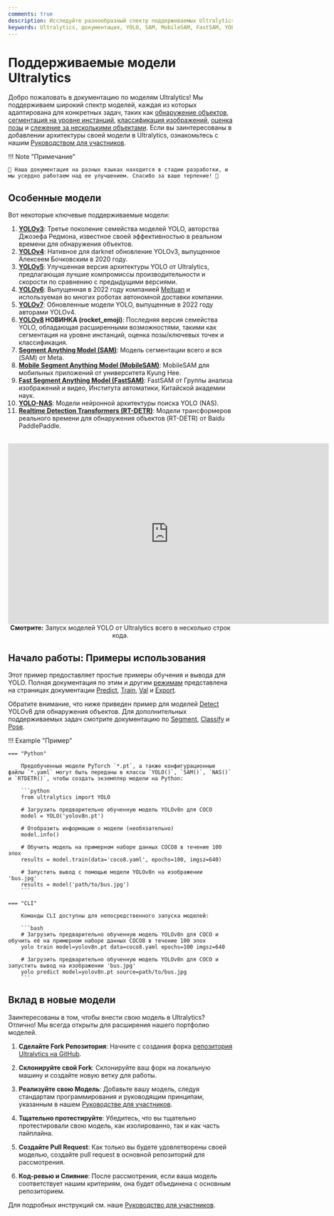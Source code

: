 ```yaml
---
comments: true
description: Исследуйте разнообразный спектр поддерживаемых Ultralytics моделей семейства YOLO, SAM, MobileSAM, FastSAM, YOLO-NAS и RT-DETR. Начните работу с примерами использования как для CLI, так и для Python.
keywords: Ultralytics, документация, YOLO, SAM, MobileSAM, FastSAM, YOLO-NAS, RT-DETR, модели, архитектуры, Python, CLI
---
```


# Поддерживаемые модели Ultralytics

Добро пожаловать в документацию по моделям Ultralytics! Мы поддерживаем широкий спектр моделей, каждая из которых адаптирована для конкретных задач, таких как [обнаружение объектов](../tasks/detect.md), [сегментация на уровне инстанций](../tasks/segment.md), [классификация изображений](../tasks/classify.md), [оценка позы](../tasks/pose.md) и [слежение за несколькими объектами](../modes/track.md). Если вы заинтересованы в добавлении архитектуры своей модели в Ultralytics, ознакомьтесь с нашим [Руководством для участников](../../help/contributing.md).

!!! Note "Примечание"

    🚧 Наша документация на разных языках находится в стадии разработки, и мы усердно работаем над ее улучшением. Спасибо за ваше терпение! 🙏

## Особенные модели

Вот некоторые ключевые поддерживаемые модели:

1. **[YOLOv3](yolov3.md)**: Третье поколение семейства моделей YOLO, авторства Джозефа Редмона, известное своей эффективностью в реальном времени для обнаружения объектов.
2. **[YOLOv4](yolov4.md)**: Нативное для darknet обновление YOLOv3, выпущенное Алексеем Бочковским в 2020 году.
3. **[YOLOv5](yolov5.md)**: Улучшенная версия архитектуры YOLO от Ultralytics, предлагающая лучшие компромиссы производительности и скорости по сравнению с предыдущими версиями.
4. **[YOLOv6](yolov6.md)**: Выпущенная в 2022 году компанией [Meituan](https://about.meituan.com/) и используемая во многих роботах автономной доставки компании.
5. **[YOLOv7](yolov7.md)**: Обновленные модели YOLO, выпущенные в 2022 году авторами YOLOv4.
6. **[YOLOv8](yolov8.md) НОВИНКА (rocket_emoji)**: Последняя версия семейства YOLO, обладающая расширенными возможностями, такими как сегментация на уровне инстанций, оценка позы/ключевых точек и классификация.
7. **[Segment Anything Model (SAM)](sam.md)**: Модель сегментации всего и вся (SAM) от Meta.
8. **[Mobile Segment Anything Model (MobileSAM)](mobile-sam.md)**: MobileSAM для мобильных приложений от университета Kyung Hee.
9. **[Fast Segment Anything Model (FastSAM)](fast-sam.md)**: FastSAM от Группы анализа изображений и видео, Института автоматики, Китайской академии наук.
10. **[YOLO-NAS](yolo-nas.md)**: Модели нейронной архитектуры поиска YOLO (NAS).
11. **[Realtime Detection Transformers (RT-DETR)](rtdetr.md)**: Модели трансформеров реального времени для обнаружения объектов (RT-DETR) от Baidu PaddlePaddle.

<p align="center">
  <br>
  <iframe width="720" height="405" src="https://www.youtube.com/embed/MWq1UxqTClU?si=nHAW-lYDzrz68jR0"
    title="YouTube video player" frameborder="0"
    allow="accelerometer; autoplay; clipboard-write; encrypted-media; gyroscope; picture-in-picture; web-share"
    allowfullscreen>
  </iframe>
  <br>
  <strong>Смотрите:</strong> Запуск моделей YOLO от Ultralytics всего в несколько строк кода.
</p>

## Начало работы: Примеры использования

Этот пример предоставляет простые примеры обучения и вывода для YOLO. Полная документация по этим и другим [режимам](../modes/index.md) представлена на страницах документации [Predict](../modes/predict.md), [Train](../modes/train.md), [Val](../modes/val.md) и [Export](../modes/export.md).

Обратите внимание, что ниже приведен пример для моделей [Detect](../tasks/detect.md) YOLOv8 для обнаружения объектов. Для дополнительных поддерживаемых задач смотрите документацию по [Segment](../tasks/segment.md), [Classify](../tasks/classify.md) и [Pose](../tasks/pose.md).

!!! Example "Пример"

    === "Python"

        Предобученные модели PyTorch `*.pt`, а также конфигурационные файлы `*.yaml` могут быть переданы в классы `YOLO()`, `SAM()`, `NAS()` и `RTDETR()`, чтобы создать экземпляр модели на Python:

        ```python
        from ultralytics import YOLO

        # Загрузить предварительно обученную модель YOLOv8n для COCO
        model = YOLO('yolov8n.pt')

        # Отобразить информацию о модели (необязательно)
        model.info()

        # Обучить модель на примерном наборе данных COCO8 в течение 100 эпох
        results = model.train(data='coco8.yaml', epochs=100, imgsz=640)

        # Запустить вывод с помощью модели YOLOv8n на изображении 'bus.jpg'
        results = model('path/to/bus.jpg')
        ```

    === "CLI"

        Команды CLI доступны для непосредственного запуска моделей:

        ```bash
        # Загрузить предварительно обученную модель YOLOv8n для COCO и обучить её на примерном наборе данных COCO8 в течение 100 эпох
        yolo train model=yolov8n.pt data=coco8.yaml epochs=100 imgsz=640

        # Загрузить предварительно обученную модель YOLOv8n для COCO и запустить вывод на изображении 'bus.jpg'
        yolo predict model=yolov8n.pt source=path/to/bus.jpg
        ```

## Вклад в новые модели

Заинтересованы в том, чтобы внести свою модель в Ultralytics? Отлично! Мы всегда открыты для расширения нашего портфолио моделей.

1. **Сделайте Fork Репозитория**: Начните с создания форка [репозитория Ultralytics на GitHub](https://github.com/ultralytics/ultralytics).

2. **Склонируйте свой Fork**: Склонируйте ваш форк на локальную машину и создайте новую ветку для работы.

3. **Реализуйте свою Модель**: Добавьте вашу модель, следуя стандартам программирования и руководящим принципам, указанным в нашем [Руководстве для участников](../../help/contributing.md).

4. **Тщательно протестируйте**: Убедитесь, что вы тщательно протестировали свою модель, как изолированно, так и как часть пайплайна.

5. **Создайте Pull Request**: Как только вы будете удовлетворены своей моделью, создайте pull request в основной репозиторий для рассмотрения.

6. **Код-ревью и Слияние**: После рассмотрения, если ваша модель соответствует нашим критериям, она будет объединена с основным репозиторием.

Для подробных инструкций см. наше [Руководство для участников](../../help/contributing.md).
